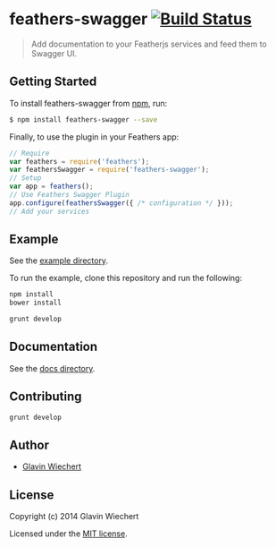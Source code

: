 # feathers-swagger [![Build Status](https://travis-ci.org/Glavin001/feathers-swagger.png?branch=master)](https://travis-ci.org/Glavin001/feathers-swagger)

> Add documentation to your Featherjs services and feed them to Swagger UI. 

## Getting Started

To install feathers-swagger from [npm](https://www.npmjs.org/), run:

```bash
$ npm install feathers-swagger --save
```

Finally, to use the plugin in your Feathers app:

```javascript
// Require
var feathers = require('feathers');
var feathersSwagger = require('feathers-swagger');
// Setup
var app = feathers();
// Use Feathers Swagger Plugin
app.configure(feathersSwagger({ /* configuration */ }));
// Add your services
```

## Example

See the [example directory](https://github.com/Glavin001/feathers-swagger/tree/master/docs).

To run the example, clone this repository and run the following:

```bash
npm install
bower install
```

```bash
grunt develop
```

## Documentation

See the [docs directory](https://github.com/Glavin001/feathers-swagger/tree/master/docs).

## Contributing

```bash
grunt develop
```

## Author

- [Glavin Wiechert](https://github.com/Glavin001)

## License

Copyright (c) 2014 Glavin Wiechert

Licensed under the [MIT license](LICENSE).